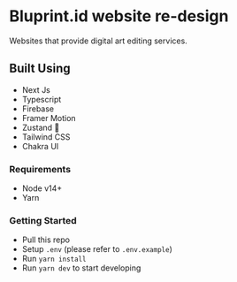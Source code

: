 # Bluprint.id website re-design

Websites that provide digital art editing services.

## Built Using

- Next Js
- Typescript
- Firebase
- Framer Motion
- Zustand 🐻
- Tailwind CSS
- Chakra UI

### Requirements

- Node v14+
- Yarn

### Getting Started

- Pull this repo
- Setup `.env` (please refer to `.env.example`)
- Run `yarn install`
- Run `yarn dev` to start developing
